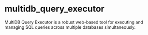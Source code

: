 # multidb_query_executor
MultiDB Query Executor is a robust web-based tool for executing and managing SQL queries across multiple databases simultaneously.
